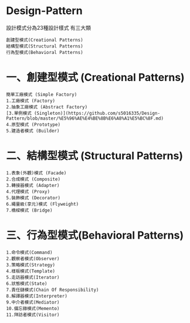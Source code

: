 # Design-Pattern
設計模式分為23種設計樣式 有三大類 

```
創建型模式(Creational Patterns)
結構型模式(Structural Patterns)
行為型模式(Behavioral Patterns)
```

# 一、創建型模式 (Creational Patterns)
```
簡單工廠模式 (Simple Factory)
1.工廠模式 (Factory)
2.抽象工廠模式 (Abstract Factory)
[3.單例模式 (Singleton)](https://github.com/s5016335/Design-Pattern/blob/master/%E5%96%AE%E4%BE%8B%E6%A8%A1%E5%BC%8F.md)
4.原型模式 (Prototype)
5.建造者模式 (Builder)
```

# 二、結構型模式 (Structural Patterns)
```
1.表象(外觀)模式 (Facade)
2.合成模式 (Composite)
3.轉接器模式 (Adapter)
4.代理模式 (Proxy)
5.裝飾模式 (Decorator)
6.繩量級(享元)模式 (Flyweight)
7.橋樑模式 (Bridge)
```

# 三、行為型模式(Behavioral Patterns)
```
1.命令模式(Command)
2.觀察者模式(Observer)
3.策略模式(Strategy)
4.樣板模式(Template)
5.走訪器模式(Iterator)
6.狀態模式(State)
7.責任鏈模式(Chain Of Responsibility)
8.解譯器模式(Interpreter)
9.中介者模式(Mediator)
10.備忘錄模式(Memento)
11.拜訪者模式(Visitor)

```
